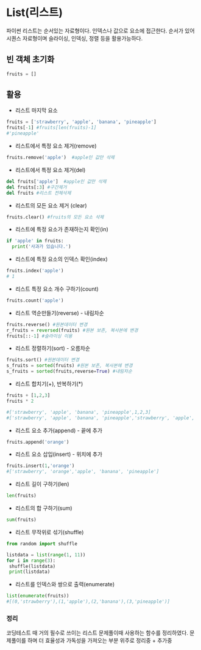 # List(리스트)
파이썬 리스트는 순서있는 자료형이다. 인덱스나 값으로 요소에 접근한다. 순서가 있어 시퀀스 자료형이며 슬라이싱, 인덱싱, 정렬 등을 활용가능하다.

## 빈 객체 초기화
```python
fruits = []
```

## 활용
  - 리스트 마지막 요소
  ```python
  fruits = ['strawberry', 'apple', 'banana', 'pineapple']
  fruits[-1] #fruits[len(fruits)-1]
  #'pineapple'
  ```
  - 리스트에서 특정 요소 제거(remove)
  ```python
  fruits.remove('apple')  #apple인 값만 삭제
  ```
  - 리스트에서 특정 요소 제거(del)
  ```python
  del fruits['apple']  #apple인 값만 삭제
  del fruits[:3] #구간제거
  del fruits #리스트 전체삭제
  ``` 
  - 리스트의 모든 요소 제거 (clear)
  ```python
  fruits.clear() #fruits의 모든 요소 삭제
  ```
  - 리스트에 특정 요소가 존재하는지 확인(in)
  ```python
  if 'apple' in fruits:
    print('사과가 있습니다.')
  ```
  - 리스트에 특정 요소의 인덱스 확인(index)
  ```python
  fruits.index('apple')
  # 1
  ```
  - 리스트 특정 요소 개수 구하기(count)
  ```python
  fruits.count('apple')
  ```
  - 리스트 역순만들기(reverse) - 내림차순
  ```python
  fruits.reverse() #원본데이터 변경
  r_fruits = reversed(fruits) #원본 보존, 복사본에 변경
  fruits[::-1] #슬라이싱 이용
  ```
  - 리스트 정렬하기(sort) - 오름차순
  ```python
  fruits.sort() #원본데이터 변경
  s_fruits = sorted(fruits) #원본 보존, 복사본에 변경
  s_fruits = sorted(fruits,reverse=True) #내림차순
  ```
  - 리스트 합치기(+), 반복하기(*)
  ```python
  fruits + [1,2,3]
  fruits * 2
  
  #['strawberry', 'apple', 'banana', 'pineapple',1,2,3]
  #['strawberry', 'apple', 'banana', 'pineapple','strawberry', 'apple', 'banana', 'pineapple']
  ```
  - 리스트 요소 추가(append) - 끝에 추가
  ```python
  fruits.append('orange')
  ```
  - 리스트 요소 삽입(insert) - 위치에 추가
  ```python
  fruits.insert(1,'orange')
  #['strawberry', 'orange','apple', 'banana', 'pineapple']
  ```
  - 리스트 길이 구하기(len)
  ```python
  len(fruits)
  ```
  - 리스트의 합 구하기(sum)
  ```python
  sum(fruits)
  ```
  - 리스트 무작위로 섞기(shuffle)
  ```python
  from random import shuffle
 
  listdata = list(range(1, 11))
  for i in range(3):
   shuffle(listdata)
   print(listdata)
  ```
  - 리스트를 인덱스와 쌍으로 출력(enumerate)
  ```python
  list(enumerate(fruits))
  #[(0,'strawberry'),(1,'apple'),(2,'banana'),(3,'pineapple')]
  ```


  


### 정리
 코딩테스트 때 거의 필수로 쓰이는 리스트 문제풀이때 사용하는 함수를 정리하였다. 문제풀이를 하며 더 효율성과 가독성을 가져오는 부분
 위주로 정리중 + 추가중
